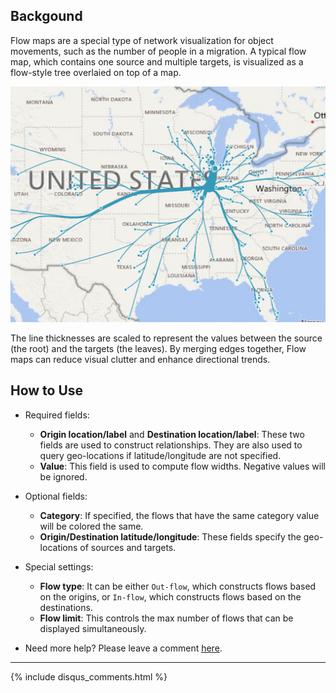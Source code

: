 ## Backgound

Flow maps are a special type of network visualization for object movements, such as the number of people in a migration. A typical flow map, which contains one source and multiple targets, is visualized as a flow-style tree overlaied on top of a map. 

![](assets/screenshot1.png)

The line thicknesses are scaled to represent the values between the source (the root) and the targets (the leaves). By merging edges together, Flow maps can reduce visual clutter and enhance directional trends. 

## How to Use
* Required fields: 
    * **Origin location/label** and **Destination location/label**: These two fields are used to construct relationships. They are also used to query geo-locations if latitude/longitude are not specified.
    * **Value**: This field is used to compute flow widths. Negative values will be ignored. 
* Optional fields:
    * **Category**: If specified, the flows that have the same category value will be colored the same.
    * **Origin/Destination latitude/longitude**: These fields specify the geo-locations of sources and targets. 

* Special settings:
    * **Flow type**: It can be either `Out-flow`, which constructs flows based on the origins, or `In-flow`, which constructs flows based on the destinations.
    * **Flow limit**: This controls the max number of flows that can be displayed simultaneously.
* Need more help? Please leave a comment [here](https://weiweicui.github.io/PowerBI-Flowmap/index.html#comments).

***
{% include disqus_comments.html %}

